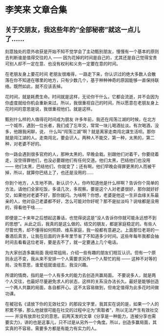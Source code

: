 # 李笑来 文章合集

## 关于交朋友，我这些年的“全部秘密”就这一点儿了……

刻意独处的意外收获是开始不知不觉学会了主动甄别朋友，慢慢有一个基本的原则去判断谁是值得交往的人 —— 因为花掉的时间是自己的，尤其还是自己觉得宝贵可别人却不一定在意、也没有权利和义务一定要在意的时间。

在老朋友身上要花时间 老朋友很难得，一路走下来，你认识过的绝大多数人会散落在你不知道在哪里的地方，只有少数几个，基于种种神奇的原因能够一直保持联络。既然如此，就不应该丢掉。

花时间，就是耗费生命。时间就是这样，无论你干什么，它都会流逝，并不会因为你虚度就给你机会重新来过。所以，我很重视自己的时间，所以愿意在老朋友身上花时间的意思是说，我很重视他们。就是这样。

甄别什么样的人值得花时间成为朋友 许多年前，我还在闯荡江湖的时候，在北方一个城市，遇到一位长者，我们成了忘年交，常常一块儿喝酒扯淡。有次喝酒，没多，他跟我闲聊，说， 什么叫“闯荡江湖”啊？就是离家走南闯北谋生活呗。那你就是闯江湖的人。走南闯北，要会识人。两种人不能交，第一种，太黑的，第二种，对老婆不好的。

你一路会遇到很多官府的人，那种太黑的，早晚会栽。别跟他们对着干，你要绕着走，没空得罪他们，也没必要跟他们有任何交道。他们太黑，巴结他们也没用 —— 他们太黑，巴结他们，你就变了；还有啊，他们早晚会得罪更黑的人而被干掉，所以，就算你巴结上了，也还是没用的……

你到个地方，人生地不熟，新认识个人，你咋知道他是什么样啊？告诉你个简单的方法，请他们全家吃饭，多请几次，多观察。要是这个人对老婆很好，那你就好好交，如果他对老婆不好，那你就闪。为啥啊？你想，老婆是他这一生非血缘关系最亲的人，他对自己老婆都不好，怎么可能对你好呢？那不是扯淡吗？说啥都是没用的，得看他干啥……

即便是二十来年之后想起这番话，也觉得说这是“没人告诉你你就可能永远想不到的思想”。从此之后，我真的是这么做的。结交的朋友，都是家庭稳定的。有些人尽管优秀，却不懂得如何照顾、维系家庭，我一般都有意避之。上面那位老哥的一番酒后真言，让我在后面的许多年里节省了不知道多少时间。这些年每年我都会抽时间去看看这位老哥，要是去不了，就一定要通上几个电话。

为大家创造多赢局面 我经常组局，介绍一些有趣的朋友们相互认识。但有一个原则永远不变，我从来不安排一个人需要求另外一个人帮忙的局 —— 这种不对等的局，没有意思，谁爱组就谁组去，我没兴趣。

所谓的情商，指的是一个人有多大的能力去创造共赢局面。 不要说多人，就是两个人交往，也最好尽量避免求人的状态，这样的关系没办法长久。最好是能够创造一个两人共赢的局面，各自都开心。这不太容易做到，但肯定值得为此多花时间做功课。

在被冠名《请放下你的无效社交》的那段文字里，我其实在说的是，如果一个人的积累不够，那么他就很可能在社交的过程中沦为“索取者”，所以无法产生有效社交 —— 并没有放弃社交的意思。前两天发的文章《分享是一种能力，连被分享也需要实力》，讲的也是这事儿，只不过是从另外一个角度。所以，创造多赢局面，其实真的不容易，需要多方都是有能力有实力的人。


